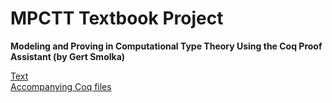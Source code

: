 # MPCTT Textbook Project
**Modeling and Proving in Computational Type Theory
Using the Coq Proof Assistant
(by Gert Smolka)**

[Text](https://www.ps.uni-saarland.de/~smolka/drafts/icl2021.pdf)  
[Accompanying Coq files](coq)
